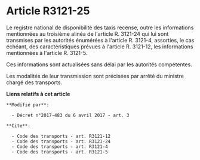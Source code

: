 # Article R3121-25

Le registre national de disponibilité des taxis recense, outre les informations mentionnées au troisième alinéa de l'article
R. 3121-24 qui lui sont transmises par les autorités énumérées à l'article R. 3121-4, assorties, le cas échéant, des
caractéristiques prévues à l'article R. 3121-12, les informations mentionnées à l'article R. 3121-5. 

Ces informations sont actualisées sans délai par les autorités compétentes. 

Les modalités de leur transmission sont précisées par arrêté du ministre chargé des transports.

**Liens relatifs à cet article**

	**Modifié par**:

	  - Décret n°2017-483 du 6 avril 2017 - art. 3

	**Cite**:

	  - Code des transports - art. R3121-12
	  - Code des transports - art. R3121-24
	  - Code des transports - art. R3121-4
	  - Code des transports - art. R3121-5
